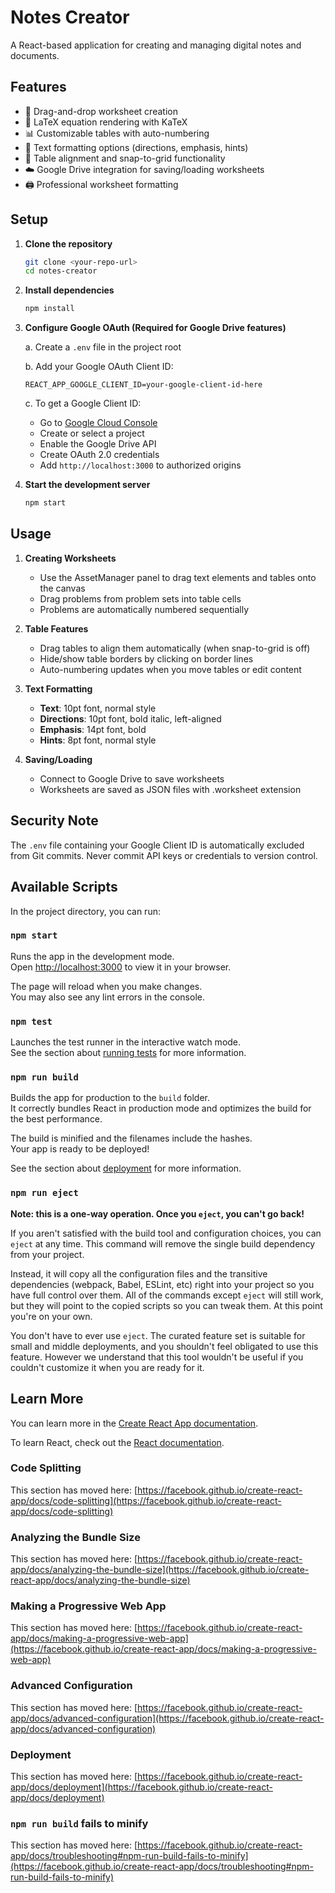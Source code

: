 # Notes Creator

A React-based application for creating and managing digital notes and documents.

## Features

- 📝 Drag-and-drop worksheet creation
- 🧮 LaTeX equation rendering with KaTeX
- 📊 Customizable tables with auto-numbering
- 🎨 Text formatting options (directions, emphasis, hints)
- 📏 Table alignment and snap-to-grid functionality
- ☁️ Google Drive integration for saving/loading worksheets
- 🖨️ Professional worksheet formatting

## Setup

1. **Clone the repository**
   ```bash
   git clone <your-repo-url>
   cd notes-creator
   ```

2. **Install dependencies**
   ```bash
   npm install
   ```

3. **Configure Google OAuth (Required for Google Drive features)**
   
   a. Create a `.env` file in the project root
   
   b. Add your Google OAuth Client ID:
   ```env
   REACT_APP_GOOGLE_CLIENT_ID=your-google-client-id-here
   ```
   
   c. To get a Google Client ID:
   - Go to [Google Cloud Console](https://console.cloud.google.com/)
   - Create or select a project
   - Enable the Google Drive API
   - Create OAuth 2.0 credentials
   - Add `http://localhost:3000` to authorized origins

4. **Start the development server**
   ```bash
   npm start
   ```

## Usage

1. **Creating Worksheets**
   - Use the AssetManager panel to drag text elements and tables onto the canvas
   - Drag problems from problem sets into table cells
   - Problems are automatically numbered sequentially

2. **Table Features**
   - Drag tables to align them automatically (when snap-to-grid is off)
   - Hide/show table borders by clicking on border lines
   - Auto-numbering updates when you move tables or edit content

3. **Text Formatting**
   - **Text**: 10pt font, normal style
   - **Directions**: 10pt font, bold italic, left-aligned
   - **Emphasis**: 14pt font, bold
   - **Hints**: 8pt font, normal style

4. **Saving/Loading**
   - Connect to Google Drive to save worksheets
   - Worksheets are saved as JSON files with .worksheet extension

## Security Note

The `.env` file containing your Google Client ID is automatically excluded from Git commits. Never commit API keys or credentials to version control.

## Available Scripts

In the project directory, you can run:

### `npm start`

Runs the app in the development mode.\
Open [http://localhost:3000](http://localhost:3000) to view it in your browser.

The page will reload when you make changes.\
You may also see any lint errors in the console.

### `npm test`

Launches the test runner in the interactive watch mode.\
See the section about [running tests](https://facebook.github.io/create-react-app/docs/running-tests) for more information.

### `npm run build`

Builds the app for production to the `build` folder.\
It correctly bundles React in production mode and optimizes the build for the best performance.

The build is minified and the filenames include the hashes.\
Your app is ready to be deployed!

See the section about [deployment](https://facebook.github.io/create-react-app/docs/deployment) for more information.

### `npm run eject`

**Note: this is a one-way operation. Once you `eject`, you can't go back!**

If you aren't satisfied with the build tool and configuration choices, you can `eject` at any time. This command will remove the single build dependency from your project.

Instead, it will copy all the configuration files and the transitive dependencies (webpack, Babel, ESLint, etc) right into your project so you have full control over them. All of the commands except `eject` will still work, but they will point to the copied scripts so you can tweak them. At this point you're on your own.

You don't have to ever use `eject`. The curated feature set is suitable for small and middle deployments, and you shouldn't feel obligated to use this feature. However we understand that this tool wouldn't be useful if you couldn't customize it when you are ready for it.

## Learn More

You can learn more in the [Create React App documentation](https://facebook.github.io/create-react-app/docs/getting-started).

To learn React, check out the [React documentation](https://reactjs.org/).

### Code Splitting

This section has moved here: [https://facebook.github.io/create-react-app/docs/code-splitting](https://facebook.github.io/create-react-app/docs/code-splitting)

### Analyzing the Bundle Size

This section has moved here: [https://facebook.github.io/create-react-app/docs/analyzing-the-bundle-size](https://facebook.github.io/create-react-app/docs/analyzing-the-bundle-size)

### Making a Progressive Web App

This section has moved here: [https://facebook.github.io/create-react-app/docs/making-a-progressive-web-app](https://facebook.github.io/create-react-app/docs/making-a-progressive-web-app)

### Advanced Configuration

This section has moved here: [https://facebook.github.io/create-react-app/docs/advanced-configuration](https://facebook.github.io/create-react-app/docs/advanced-configuration)

### Deployment

This section has moved here: [https://facebook.github.io/create-react-app/docs/deployment](https://facebook.github.io/create-react-app/docs/deployment)

### `npm run build` fails to minify

This section has moved here: [https://facebook.github.io/create-react-app/docs/troubleshooting#npm-run-build-fails-to-minify](https://facebook.github.io/create-react-app/docs/troubleshooting#npm-run-build-fails-to-minify)
